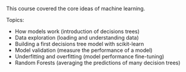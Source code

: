 This course covered the core ideas of machine learning.

Topics:
- How models work (introduction of decisions trees)
- Data exploration (loading and understanding data)
- Building a first decisions tree model with scikit-learn
- Model validation (measure the performance of a model)
- Underfitting and overfitting (model performance fine-tuning)
- Random Forests (averaging the predictions of many decision trees)
